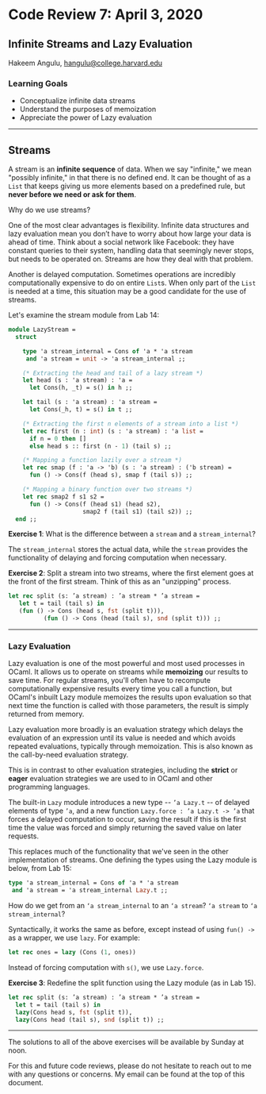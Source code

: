 # Code Review 7: April 3, 2020
## Infinite Streams and Lazy Evaluation

Hakeem Angulu,
hangulu@college.harvard.edu

### Learning Goals

- Conceptualize infinite data streams
- Understand the purposes of memoization
- Appreciate the power of Lazy evaluation

---

## Streams

A stream is an **infinite sequence** of data. When we say "infinite," we mean "possibly infinite," in that there is no defined end. It can be thought of as a `List` that keeps giving us more elements based on a predefined rule, but **never before we need or ask for them**.

Why do we use streams?

One of the most clear advantages is flexibility. Infinite data structures and lazy evaluation mean you don’t have to worry about how large your data is ahead of time. Think about a social network like Facebook: they have constant queries to their system, handling data that seemingly never stops, but needs to be operated on. Streams are how they deal with that problem.

Another is delayed computation. Sometimes operations are incredibly computationally expensive to do on entire `List`s. When only part of the `List` is needed at a time, this situation may be a good candidate for the use of streams.

Let's examine the stream module from Lab 14:

```ocaml
module LazyStream =
  struct

    type 'a stream_internal = Cons of 'a * 'a stream
     and 'a stream = unit -> 'a stream_internal ;;

    (* Extracting the head and tail of a lazy stream *)
    let head (s : 'a stream) : 'a =
      let Cons(h, _t) = s() in h ;;

    let tail (s : 'a stream) : 'a stream =
      let Cons(_h, t) = s() in t ;;

    (* Extracting the first n elements of a stream into a list *)
    let rec first (n : int) (s : 'a stream) : 'a list =
      if n = 0 then []
      else head s :: first (n - 1) (tail s) ;;

    (* Mapping a function lazily over a stream *)
    let rec smap (f : 'a -> 'b) (s : 'a stream) : ('b stream) =
      fun () -> Cons(f (head s), smap f (tail s)) ;;

    (* Mapping a binary function over two streams *)
    let rec smap2 f s1 s2 =
      fun () -> Cons(f (head s1) (head s2),
                     smap2 f (tail s1) (tail s2)) ;;
  end ;;
```

**Exercise 1**: What is the difference between a `stream` and a `stream_internal`?

The `stream_internal` stores the actual data, while the `stream` provides the functionality of delaying and forcing computation when necessary.

**Exercise 2**: Split a stream into two streams, where the first element goes at the front of the first stream. Think of this as an "unzipping" process.

```ocaml
let rec split (s: ’a stream) : ’a stream * ’a stream =
   let t = tail (tail s) in
   (fun () -> Cons (head s, fst (split t))),
          (fun () -> Cons (head (tail s), snd (split t))) ;;
```

---

### Lazy Evaluation

Lazy evaluation is one of the most powerful and most used processes in OCaml. It allows us to operate on streams while **memoizing** our results to save time. For regular streams, you'll often have to recompute computationally expensive results every time you call a function, but OCaml's inbuilt Lazy module memoizes the results upon evaluation so that next time the function is called with those parameters, the result is simply returned from memory.

Lazy evaluation more broadly is an evaluation strategy which delays the evaluation of an expression until its value is needed and which avoids repeated evaluations, typically through memoization. This is also known as the call-by-need evaluation strategy.

This is in contrast to other evaluation strategies, including the **strict** or **eager** evaluation strategies we are used to in OCaml and other programming languages.

The built-in `Lazy` module introduces a new type -- `’a Lazy.t` -- of delayed elements of type `’a`, and a new function `Lazy.force : ’a Lazy.t -> ’a` that forces a delayed computation to occur, saving the result if this is the first time the value was forced and simply returning the saved value on later requests.

This replaces much of the functionality that we've seen in the other implementation of streams. One defining the types using the Lazy module is below, from Lab 15:

```ocaml
type 'a stream_internal = Cons of 'a * 'a stream
 and 'a stream = 'a stream_internal Lazy.t ;;
```

How do we get from an `‘a stream_internal` to an `‘a stream`? `‘a stream` to `‘a stream_internal`?

Syntactically, it works the same as before, except instead of using `fun() ->` as a wrapper, we use `lazy`. For example:

```ocaml
let rec ones = lazy (Cons (1, ones))
```
Instead of forcing computation with `s()`, we use `Lazy.force`.

**Exercise 3**: Redefine the split function using the Lazy module (as in Lab 15).

```ocaml
let rec split (s: ’a stream) : ’a stream * ’a stream =
  let t = tail (tail s) in
  lazy(Cons head s, fst (split t)),
  lazy(Cons head (tail s), snd (split t)) ;;
```

---

The solutions to all of the above exercises will be available by Sunday at noon.

For this and future code reviews, please do not hesitate to reach out to me with any questions or concerns. My email can be found at the top of this document.
